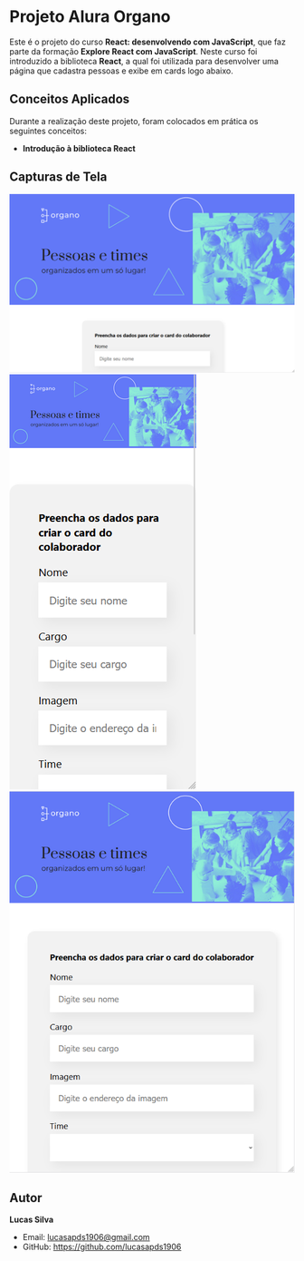 # Projeto Alura Organo

Este é o projeto do curso **React: desenvolvendo com JavaScript**, que faz parte da formação **Explore React com JavaScript**. Neste curso foi introduzido a biblioteca **React**, a qual foi utilizada para desenvolver uma página que cadastra pessoas e exibe em cards logo abaixo.

## Conceitos Aplicados

Durante a realização deste projeto, foram colocados em prática os seguintes conceitos:

- **Introdução à biblioteca React**

## Capturas de Tela

![Captura de Desktop](https://github.com/lucasapds1906/alura-organo/blob/master/imagensReadme/layout-desktop.png)
![Captura de Mobile](https://github.com/lucasapds1906/alura-organo/blob/master/imagensReadme/layout-mobile.png)
![Captura de Tablet](https://github.com/lucasapds1906/alura-organo/blob/master/imagensReadme/tablet-layout.png)

## Autor

**Lucas Silva**
- Email: lucasapds1906@gmail.com
- GitHub: https://github.com/lucasapds1906
